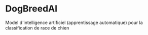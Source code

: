 # DogBreedAI

Model d'intelligence artificiel (apprentissage automatique) pour la classification de race de chien 